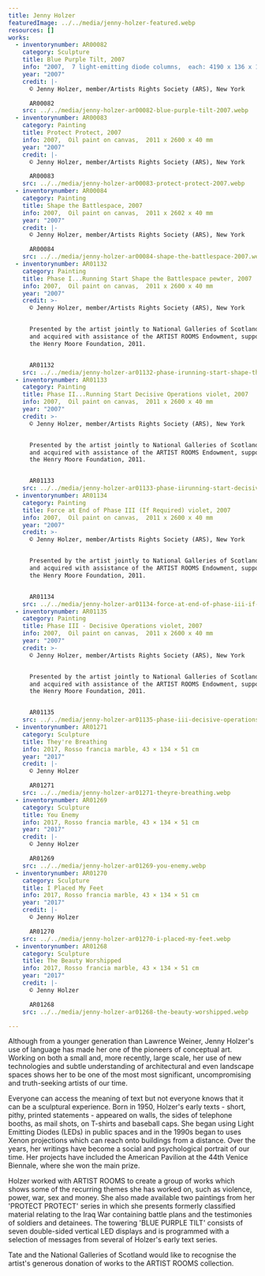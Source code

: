 ```yaml
---
title: Jenny Holzer
featuredImage: ../../media/jenny-holzer-featured.webp
resources: []
works:
  - inventorynumber: AR00082
    category: Sculpture
    title: Blue Purple Tilt, 2007
    info: "2007,  7 light-emitting diode columns,  each: 4190 x 136 x 136 mm"
    year: "2007"
    credit: |-
      © Jenny Holzer, member/Artists Rights Society (ARS), New York

      AR00082
    src: ../../media/jenny-holzer-ar00082-blue-purple-tilt-2007.webp
  - inventorynumber: AR00083
    category: Painting
    title: Protect Protect, 2007
    info: 2007,  Oil paint on canvas,  2011 x 2600 x 40 mm
    year: "2007"
    credit: |-
      © Jenny Holzer, member/Artists Rights Society (ARS), New York

      AR00083
    src: ../../media/jenny-holzer-ar00083-protect-protect-2007.webp
  - inventorynumber: AR00084
    category: Painting
    title: Shape the Battlespace, 2007
    info: 2007,  Oil paint on canvas,  2011 x 2602 x 40 mm
    year: "2007"
    credit: |-
      © Jenny Holzer, member/Artists Rights Society (ARS), New York

      AR00084
    src: ../../media/jenny-holzer-ar00084-shape-the-battlespace-2007.webp
  - inventorynumber: AR01132
    category: Painting
    title: Phase I...Running Start Shape the Battlespace pewter, 2007
    info: 2007,  Oil paint on canvas,  2011 x 2600 x 40 mm
    year: "2007"
    credit: >-
      © Jenny Holzer, member/Artists Rights Society (ARS), New York


      Presented by the artist jointly to National Galleries of Scotland and Tate
      and acquired with assistance of the ARTIST ROOMS Endowment, supported by
      the Henry Moore Foundation, 2011.


      AR01132
    src: ../../media/jenny-holzer-ar01132-phase-irunning-start-shape-the-battlespace-pewter-2007.webp
  - inventorynumber: AR01133
    category: Painting
    title: Phase II...Running Start Decisive Operations violet, 2007
    info: 2007,  Oil paint on canvas,  2011 x 2600 x 40 mm
    year: "2007"
    credit: >-
      © Jenny Holzer, member/Artists Rights Society (ARS), New York


      Presented by the artist jointly to National Galleries of Scotland and Tate
      and acquired with assistance of the ARTIST ROOMS Endowment, supported by
      the Henry Moore Foundation, 2011.


      AR01133
    src: ../../media/jenny-holzer-ar01133-phase-iirunning-start-decisive-operations-violet-2007.webp
  - inventorynumber: AR01134
    category: Painting
    title: Force at End of Phase III (If Required) violet, 2007
    info: 2007,  Oil paint on canvas,  2011 x 2600 x 40 mm
    year: "2007"
    credit: >-
      © Jenny Holzer, member/Artists Rights Society (ARS), New York


      Presented by the artist jointly to National Galleries of Scotland and Tate
      and acquired with assistance of the ARTIST ROOMS Endowment, supported by
      the Henry Moore Foundation, 2011.


      AR01134
    src: ../../media/jenny-holzer-ar01134-force-at-end-of-phase-iii-if-required-violet-2007.webp
  - inventorynumber: AR01135
    category: Painting
    title: Phase III - Decisive Operations violet, 2007
    info: 2007,  Oil paint on canvas,  2011 x 2600 x 40 mm
    year: "2007"
    credit: >-
      © Jenny Holzer, member/Artists Rights Society (ARS), New York


      Presented by the artist jointly to National Galleries of Scotland and Tate
      and acquired with assistance of the ARTIST ROOMS Endowment, supported by
      the Henry Moore Foundation, 2011.


      AR01135
    src: ../../media/jenny-holzer-ar01135-phase-iii-decisive-operations-violet-2007.webp
  - inventorynumber: AR01271
    category: Sculpture
    title: They're Breathing
    info: 2017, Rosso francia marble, 43 × 134 × 51 cm
    year: "2017"
    credit: |-
      © Jenny Holzer

      AR01271
    src: ../../media/jenny-holzer-ar01271-theyre-breathing.webp
  - inventorynumber: AR01269
    category: Sculpture
    title: You Enemy
    info: 2017, Rosso francia marble, 43 × 134 × 51 cm
    year: "2017"
    credit: |-
      © Jenny Holzer

      AR01269
    src: ../../media/jenny-holzer-ar01269-you-enemy.webp
  - inventorynumber: AR01270
    category: Sculpture
    title: I Placed My Feet
    info: 2017, Rosso francia marble, 43 × 134 × 51 cm
    year: "2017"
    credit: |-
      © Jenny Holzer

      AR01270
    src: ../../media/jenny-holzer-ar01270-i-placed-my-feet.webp
  - inventorynumber: AR01268
    category: Sculpture
    title: The Beauty Worshipped
    info: 2017, Rosso francia marble, 43 × 134 × 51 cm
    year: "2017"
    credit: |-
      © Jenny Holzer

      AR01268
    src: ../../media/jenny-holzer-ar01268-the-beauty-worshipped.webp

---
```


Although from a younger generation than Lawrence Weiner, Jenny Holzer's use of language has made her one of the pioneers of conceptual art. Working on both a small and, more recently, large scale, her use of new technologies and subtle understanding of architectural and even landscape spaces shows her to be one of the most most significant, uncompromising and truth-seeking artists of our time.

Everyone can access the meaning of text but not everyone knows that it can be a sculptural experience. Born in 1950, Holzer's early texts - short, pithy, printed statements - appeared on walls, the sides of telephone booths, as mail shots, on T-shirts and baseball caps. She began using Light Emitting Diodes (LEDs) in public spaces and in the 1990s began to uses Xenon projections which can reach onto buildings from a distance. Over the years, her writings have become a social and psychological portrait of our time. Her projects have included the American Pavilion at the 44th Venice Biennale, where she won the main prize.

Holzer worked with ARTIST ROOMS to create a group of works which shows some of the recurring themes she has worked on, such as violence, power, war, sex and money. She also made available two paintings from her 'PROTECT PROTECT' series in which she presents formerly classified material relating to the Iraq War containing battle plans and the testimonies of soldiers and detainees. The towering 'BLUE PURPLE TILT' consists of seven double-sided vertical LED displays and is programmed with a selection of messages from several of Holzer's early text series.

Tate and the National Galleries of Scotland would like to recognise the artist's generous donation of works to the ARTIST ROOMS collection.